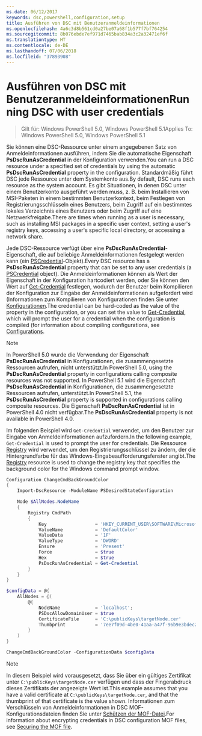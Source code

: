 ```yaml
---
ms.date: 06/12/2017
keywords: dsc,powershell,configuration,setup
title: Ausführen von DSC mit Benutzeranmeldeinformationen
ms.openlocfilehash: 4a6c3d8b561cd0a27be07a68f1b577f7bf764254
ms.sourcegitcommit: 8b076ebde7ef971d7465bab834a3c2a32471ef6f
ms.translationtype: HT
ms.contentlocale: de-DE
ms.lasthandoff: 07/06/2018
ms.locfileid: "37893908"
---
```

# <a name="running-dsc-with-user-credentials"></a><span data-ttu-id="4de4b-103">Ausführen von DSC mit Benutzeranmeldeinformationen</span><span class="sxs-lookup"><span data-stu-id="4de4b-103">Running DSC with user credentials</span></span>

> <span data-ttu-id="4de4b-104">Gilt für: Windows PowerShell 5.0, Windows PowerShell 5.1</span><span class="sxs-lookup"><span data-stu-id="4de4b-104">Applies To: Windows PowerShell 5.0, Windows PowerShell 5.1</span></span>

<span data-ttu-id="4de4b-105">Sie können eine DSC-Ressource unter einem angegebenen Satz von Anmeldeinformationen ausführen, indem Sie die automatische Eigenschaft **PsDscRunAsCredential** in der Konfiguration verwenden.</span><span class="sxs-lookup"><span data-stu-id="4de4b-105">You can run a DSC resource under a specified set of credentials by using the automatic **PsDscRunAsCredential** property in the configuration.</span></span>
<span data-ttu-id="4de4b-106">Standardmäßig führt DSC jede Ressource unter dem Systemkonto aus.</span><span class="sxs-lookup"><span data-stu-id="4de4b-106">By default, DSC runs each resource as the system account.</span></span>
<span data-ttu-id="4de4b-107">Es gibt Situationen, in denen DSC unter einem Benutzerkonto ausgeführt werden muss, z. B. beim Installieren von MSI-Paketen in einem bestimmten Benutzerkontext, beim Festlegen von Registrierungsschlüsseln eines Benutzers, beim Zugriff auf ein bestimmtes lokales Verzeichnis eines Benutzers oder beim Zugriff auf eine Netzwerkfreigabe.</span><span class="sxs-lookup"><span data-stu-id="4de4b-107">There are times when running as a user is necessary, such as installing MSI packages in a specific user context, setting a user's registry keys, accessing a user's specific local directory, or accessing a network share.</span></span>

<span data-ttu-id="4de4b-108">Jede DSC-Ressource verfügt über eine **PsDscRunAsCredential**-Eigenschaft, die auf beliebige Anmeldeinformationen festgelegt werden kann (ein [PSCredential](/dotnet/api/system.management.automation.pscredential)-Objekt).</span><span class="sxs-lookup"><span data-stu-id="4de4b-108">Every DSC resource has a **PsDscRunAsCredential** property that can be set to any user credentials (a [PSCredential](/dotnet/api/system.management.automation.pscredential) object).</span></span>
<span data-ttu-id="4de4b-109">Die Anmeldeinformationen können als Wert der Eigenschaft in der Konfiguration hartcodiert werden, oder Sie können den Wert auf [Get-Credential](/powershell/module/Microsoft.PowerShell.Security/Get-Credential) festlegen, wodurch der Benutzer beim Kompilieren der Konfiguration zur Eingabe der Anmeldeinformationen aufgefordert wird (Informationen zum Kompilieren von Konfigurationen finden Sie unter [Konfigurationen](configurations.md).</span><span class="sxs-lookup"><span data-stu-id="4de4b-109">The credential can be hard-coded as the value of the property in the configuration, or you can set the value to [Get-Credential](/powershell/module/Microsoft.PowerShell.Security/Get-Credential), which will prompt the user for a credential when the configuration is compiled (for information about compiling configurations, see [Configurations](configurations.md).</span></span>

> [!NOTE] 
> <span data-ttu-id="4de4b-110">In PowerShell 5.0 wurde die Verwendung der Eigenschaft **PsDscRunAsCredential** in Konfigurationen, die zusammengesetzte Ressourcen aufrufen, nicht unterstützt.</span><span class="sxs-lookup"><span data-stu-id="4de4b-110">In PowerShell 5.0, using the **PsDscRunAsCredential** property in configurations calling composite resources was not supported.</span></span>
> <span data-ttu-id="4de4b-111">In PowerShell 5.1 wird die Eigenschaft **PsDscRunAsCredential** in Konfigurationen, die zusammengesetzte Ressourcen aufrufen, unterstützt.</span><span class="sxs-lookup"><span data-stu-id="4de4b-111">In PowerShell 5.1, the **PsDscRunAsCredential** property is supported in configurations calling composite resources.</span></span>
> <span data-ttu-id="4de4b-112">Die Eigenschaft **PsDscRunAsCredential** ist in PowerShell 4.0 nicht verfügbar.</span><span class="sxs-lookup"><span data-stu-id="4de4b-112">The **PsDscRunAsCredential** property is not available in PowerShell 4.0.</span></span>

<span data-ttu-id="4de4b-113">Im folgenden Beispiel wird `Get-Credential` verwendet, um den Benutzer zur Eingabe von Anmeldeinformationen aufzufordern.</span><span class="sxs-lookup"><span data-stu-id="4de4b-113">In the following example, `Get-Credential` is used to prompt the user for credentials.</span></span>
<span data-ttu-id="4de4b-114">Die Ressource [Registry](registryResource.md) wird verwendet, um den Registrierungsschlüssel zu ändern, der die Hintergrundfarbe für das Windows-Eingabeaufforderungsfenster angibt.</span><span class="sxs-lookup"><span data-stu-id="4de4b-114">The [Registry](registryResource.md) resource is used to change the registry key that specifies the background color for the Windows command prompt window.</span></span>

```powershell
Configuration ChangeCmdBackGroundColor
{
    Import-DscResource -ModuleName PSDesiredStateConfiguration

    Node $AllNodes.NodeName
    {
        Registry CmdPath
        {
            Key                  = 'HKEY_CURRENT_USER\SOFTWARE\Microsoft\Command Processor'
            ValueName            = 'DefaultColor'
            ValueData            = '1F'
            ValueType            = 'DWORD'
            Ensure               = 'Present'
            Force                = $true
            Hex                  = $true
            PsDscRunAsCredential = Get-Credential
        }
    }
}

$configData = @{
    AllNodes = @(
        @{
            NodeName             = 'localhost';
            PSDscAllowDomainUser = $true
            CertificateFile      = 'C:\publicKeys\targetNode.cer'
            Thumbprint           = '7ee7f09d-4be0-41aa-a47f-96b9e3bdec25'
        }
    )
}

ChangeCmdBackGroundColor -ConfigurationData $configData
```

> [!NOTE]
> <span data-ttu-id="4de4b-115">In diesem Beispiel wird vorausgesetzt, dass Sie über ein gültiges Zertifikat unter `C:\publicKeys\targetNode.cer` verfügen und dass der Fingerabdruck dieses Zertifikats der angezeigte Wert ist.</span><span class="sxs-lookup"><span data-stu-id="4de4b-115">This example assumes that you have a valid certificate at `C:\publicKeys\targetNode.cer`, and that the thumbprint of that certificate is the value shown.</span></span>
> <span data-ttu-id="4de4b-116">Informationen zum Verschlüsseln von Anmeldeinformationen in DSC MOF-Konfigurationsdateien finden Sie unter [Schützen der MOF-Datei](secureMOF.md).</span><span class="sxs-lookup"><span data-stu-id="4de4b-116">For information about encrypting credentials in DSC configuration MOF files, see [Securing the MOF file](secureMOF.md).</span></span>
